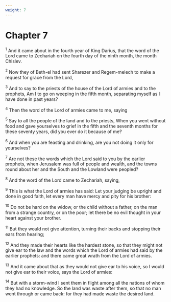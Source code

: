 ```yaml
---
weight: 7
---
```


# Chapter 7

<sup>1</sup> And it came about in the fourth year of King Darius, that the word of the Lord came to Zechariah on the fourth day of the ninth month, the month Chislev. 

<sup>2</sup> Now they of Beth-el had sent Sharezer and Regem-melech to make a request for grace from the Lord, 

<sup>3</sup> And to say to the priests of the house of the Lord of armies and to the prophets, Am I to go on weeping in the fifth month, separating myself as I have done in past years? 

<sup>4</sup> Then the word of the Lord of armies came to me, saying 

<sup>5</sup> Say to all the people of the land and to the priests, When you went without food and gave yourselves to grief in the fifth and the seventh months for these seventy years, did you ever do it because of me? 

<sup>6</sup> And when you are feasting and drinking, are you not doing it only for yourselves? 

<sup>7</sup> Are not these the words which the Lord said to you by the earlier prophets, when Jerusalem was full of people and wealth, and the towns round about her and the South and the Lowland were peopled? 

<sup>8</sup> And the word of the Lord came to Zechariah, saying, 

<sup>9</sup> This is what the Lord of armies has said: Let your judging be upright and done in good faith, let every man have mercy and pity for his brother: 

<sup>10</sup> Do not be hard on the widow, or the child without a father, on the man from a strange country, or on the poor; let there be no evil thought in your heart against your brother. 

<sup>11</sup> But they would not give attention, turning their backs and stopping their ears from hearing; 

<sup>12</sup> And they made their hearts like the hardest stone, so that they might not give ear to the law and the words which the Lord of armies had said by the earlier prophets: and there came great wrath from the Lord of armies. 

<sup>13</sup> And it came about that as they would not give ear to his voice, so I would not give ear to their voice, says the Lord of armies: 

<sup>14</sup> But with a storm-wind I sent them in flight among all the nations of whom they had no knowledge. So the land was waste after them, so that no man went through or came back: for they had made waste the desired land. 


